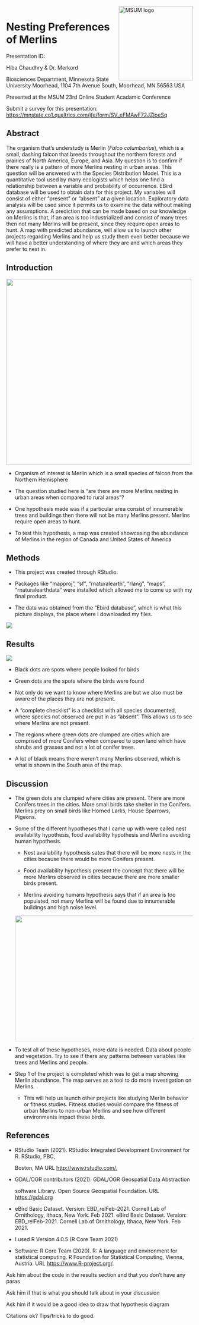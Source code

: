 
<img src="https://www2.mnstate.edu/uploadedImages/Content/Marketing/logos/MSUM_Signature_Vert_Color.jpg" alt="MSUM logo" width="200" style="float:right"/>

# Nesting Preferences of Merlins

Presentation ID:

Hiba Chaudhry & Dr. Merkord

Biosciences Department, Minnesota State University Moorhead, 1104 7th
Avenue South, Moorhead, MN 56563 USA

Presented at the MSUM 23rd Online Student Acadamic Conference

Submit a survey for this presentation:
<https://mnstate.co1.qualtrics.com/jfe/form/SV_eFMAwF72JZIoeSq>

## Abstract

The organism that’s understudy is Merlin (*Falco columbarius*), which is
a small, dashing falcon that breeds throughout the northern forests and
prairies of North America, Europe, and Asia. My question is to confirm
if there really is a pattern of more Merlins nesting in urban areas.
This question will be answered with the Species Distribution Model. This
is a quantitative tool used by many ecologists which helps one find a
relationship between a variable and probability of occurrence. EBird
database will be used to obtain data for this project. My variables will
consist of either “present” or “absent” at a given location. Exploratory
data analysis will be used since it permits us to examine the data
without making any assumptions. A prediction that can be made based on
our knowledge on Merlins is that, if an area is too industrialized and
consist of many trees then not many Merlins will be present, since they
require open areas to hunt. A map with predicted abundance, will allow
us to launch other projects regarding Merlins and help us study them
even better because we will have a better understanding of where they
are and which areas they prefer to nest in.

## Introduction

<img src="Images/paste-2D52FEDB.png" width="500">

  - Organism of interest is Merlin which is a small species of falcon
    from the Northern Hemisphere

  - The question studied here is “are there are more Merlins nesting in
    urban areas when compared to rural areas”?

  - One hypothesis made was if a particular area consist of innumerable
    trees and buildings then there will not be many Merlins present.
    Merlins require open areas to hunt.

  - To test this hypothesis, a map was created showcasing the abundance
    of Merlins in the region of Canada and United States of America

## Methods

  - This project was created through RStudio.

  - Packages like “mapproj”, “sf”, “rnaturalearth”, “rlang”, “maps”,
    “rnaturalearthdata” were installed which allowed me to come up
    with my final product.

  - The data was obtained from the “Ebird database”, which is what this
    picture displays, the place where I downloaded my files.

![](Images/eBird%20Data%20screenshot.PNG)

## Results

![](README_files/figure-gfm/unnamed-chunk-1-1.png)<!-- -->

  - Black dots are spots where people looked for birds

  - Green dots are the spots where the birds were found

  - Not only do we want to know where Merlins are but we also must be
    aware of the places they are not present.

  - A “complete checklist” is a checklist with all species documented,
    where species not observed are put in as “absent”. This allows us to
    see where Merlins are not present.

  - The regions where green dots are clumped are cities which are
    comprised of more Conifers when compared to open land which have
    shrubs and grasses and not a lot of conifer trees.

  - A lot of black means there weren’t many Merlins observed, which is
    what is shown in the South area of the map.

## Discussion

  - The green dots are clumped where cities are present. There are more
    Conifers trees in the cities. More small birds take shelter in the
    Conifers. Merlins prey on small birds like Horned Larks, House
    Sparrows, Pigeons.

  - Some of the different hypotheses that I came up with were called
    nest availability hypothesis, food availability hypothesis and
    Merlins avoiding human hypothesis.
    
      - Nest availability hypothesis sates that there will be more nests
        in the cities because there would be more Conifers present.
    
      - Food availability hypothesis present the concept that there will
        be more Merlins observed in cities because there are more
        smaller birds present.
    
      - Merlins avoiding humans hypothesis says that if an area is too
        populated, not many Merlins will be found due to innumerable
        buildings and high noise level.
    
    <img src="Images/Merlin Hypotheses.png" width="497" height="338"/>

  - To test all of these hypotheses, more data is needed. Data about
    people and vegetation. Try to see if there any patterns between
    variables like trees and Merlins and people.

  - Step 1 of the project is completed which was to get a map showing
    Merlin abundance. The map serves as a tool to do more investigation
    on Merlins.
    
      - This will help us launch other projects like studying Merlin
        behavior or fitness studies. Fitness studies would compare the
        fitness of urban Merlins to non-urban Merlins and see how
        different environments impact these birds.

## References

  - RStudio Team (2021). RStudio: Integrated Development Environment for
    R. RStudio, PBC,
    
    Boston, MA URL <http://www.rstudio.com/.>

  - GDAL/OGR contributors (2021). GDAL/OGR Geospatial Data Abstraction
    
    software Library. Open Source Geospatial Foundation. URL
    <https://gdal.org>

  - eBird Basic Dataset. Version: EBD\_relFeb-2021. Cornell Lab of
    Ornithology, Ithaca, New York. Feb 2021. eBird Basic Dataset.
    Version: EBD\_relFeb-2021. Cornell Lab of Ornithology, Ithaca, New
    York. Feb 2021.

  - I used R Version 4.0.5 (R Core Team 2021)

  - Software: R Core Team (2020). R: A language and environment for
    statistical computing. R Foundation for Statistical Computing,
    Vienna, Austria. URL <https://www.R-project.org/>.

Ask him about the code in the results section and that you don’t have
any paras

Ask him if that is what you should talk about in your discussion

Ask him if it would be a good idea to draw that hypothesis diagram

Citations ok? Tips/tricks to do good.
